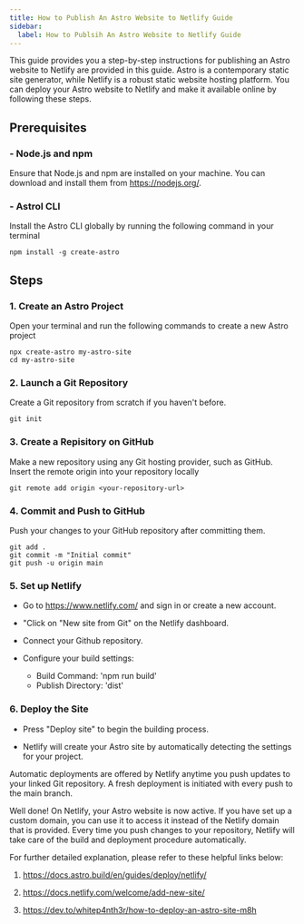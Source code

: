 ```yaml
---
title: How to Publish An Astro Website to Netlify Guide
sidebar:
  label: How to Publsih An Astro Website to Netlify Guide
---
```


This guide provides you a step-by-step instructions for publishing an Astro website to Netlify are
provided in this guide. Astro is a contemporary static site generator, while Netlify is a robust
static website hosting platform. You can deploy your Astro website to Netlify and make it available
online by following these steps.

## Prerequisites

### - Node.js and npm

Ensure that Node.js and npm are installed on your machine. You can download and install them from
<https://nodejs.org/>.

### - Astrol CLI

Install the Astro CLI globally by running the following command in your terminal

```shell
npm install -g create-astro
```

## Steps

### 1. Create an Astro Project

Open your terminal and run the following commands to create a new Astro project

```shell
npx create-astro my-astro-site
cd my-astro-site
```

### 2. Launch a Git Repository

Create a Git repository from scratch if you haven't before.

```shell
git init
```

### 3. Create a Repisitory on GitHub

Make a new repository using any Git hosting provider, such as GitHub. Insert the remote origin into
your repository locally

```shell
git remote add origin <your-repository-url>
```

### 4. Commit and Push to GitHub

Push your changes to your GitHub repository after committing them.

```shell
git add .
git commit -m "Initial commit"
git push -u origin main
```

### 5. Set up Netlify

- Go to <https://www.netlify.com/> and sign in or create a new account.

- "Click on "New site from Git" on the Netlify dashboard.

- Connect your Github repository.

- Configure your build settings:
  - Build Command: 'npm run build'
  - Publish Directory: 'dist'

### 6. Deploy the Site

- Press "Deploy site" to begin the building process.

- Netlify will create your Astro site by automatically detecting the settings for your project.

Automatic deployments are offered by Netlify anytime you push updates to your linked Git repository.
A fresh deployment is initiated with every push to the main branch.

Well done! On Netlify, your Astro website is now active. If you have set up a custom domain, you can
use it to access it instead of the Netlify domain that is provided. Every time you push changes to
your repository, Netlify will take care of the build and deployment procedure automatically.

For further detailed explanation, please refer to these helpful links below:

1. <https://docs.astro.build/en/guides/deploy/netlify/>

2. <https://docs.netlify.com/welcome/add-new-site/>

3. <https://dev.to/whitep4nth3r/how-to-deploy-an-astro-site-m8h>
